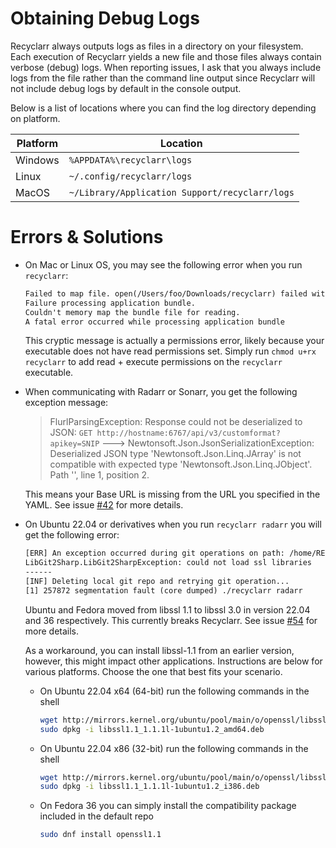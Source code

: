 # Obtaining Debug Logs

Recyclarr always outputs logs as files in a directory on your filesystem. Each execution of
Recyclarr yields a new file and those files always contain verbose (debug) logs. When reporting
issues, I ask that you always include logs from the file rather than the command line output since
Recyclarr will not include debug logs by default in the console output.

Below is a list of locations where you can find the log directory depending on platform.

| Platform | Location                                       |
| -------- | ---------------------------------------------- |
| Windows  | `%APPDATA%\recyclarr\logs`                     |
| Linux    | `~/.config/recyclarr/logs`                     |
| MacOS    | `~/Library/Application Support/recyclarr/logs` |

# Errors & Solutions

* On Mac or Linux OS, you may see the following error when you run `recyclarr`:

  ```txt
  Failed to map file. open(/Users/foo/Downloads/recyclarr) failed with error 13
  Failure processing application bundle.
  Couldn't memory map the bundle file for reading.
  A fatal error occurred while processing application bundle
  ```

  This cryptic message is actually a permissions error, likely because your executable does not have
  read permissions set. Simply run `chmod u+rx recyclarr` to add read + execute permissions on the
  `recyclarr` executable.

* When communicating with Radarr or Sonarr, you get the following exception message:

  > FlurlParsingException: Response could not be deserialized to JSON: `GET
  > http://hostname:6767/api/v3/customformat?apikey=SNIP` --->
  > Newtonsoft.Json.JsonSerializationException: Deserialized JSON type
  > 'Newtonsoft.Json.Linq.JArray' is not compatible with expected type
  > 'Newtonsoft.Json.Linq.JObject'. Path '', line 1, position 2.

  This means your Base URL is missing from the URL you specified in the YAML. See issue [#42] for
  more details.

* On Ubuntu 22.04 or derivatives when you run `recyclarr radarr` you will get the following error:

  ```txt
  [ERR] An exception occurred during git operations on path: /home/REDACTED/.config/recyclarr/repo
  LibGit2Sharp.LibGit2SharpException: could not load ssl libraries
  ------
  [INF] Deleting local git repo and retrying git operation...
  [1] 257872 segmentation fault (core dumped) ./recyclarr radarr
  ```

  Ubuntu and Fedora moved from libssl 1.1 to libssl 3.0 in version 22.04 and 36 respectively. This
  currently breaks Recyclarr. See issue [#54] for more details.

  As a workaround, you can install libssl-1.1 from an earlier version, however, this might impact
  other applications. Instructions are below for various platforms. Choose the one that best fits
  your scenario.

  * On Ubuntu 22.04 x64 (64-bit) run the following commands in the shell

    ```sh
    wget http://mirrors.kernel.org/ubuntu/pool/main/o/openssl/libssl1.1_1.1.1l-1ubuntu1.2_amd64.deb
    sudo dpkg -i libssl1.1_1.1.1l-1ubuntu1.2_amd64.deb
    ```

  * On Ubuntu 22.04 x86 (32-bit) run the following commands in the shell

    ```sh
    wget http://mirrors.kernel.org/ubuntu/pool/main/o/openssl/libssl1.1_1.1.1l-1ubuntu1.2_i386.deb
    sudo dpkg -i libssl1.1_1.1.1l-1ubuntu1.2_i386.deb
    ```

  * On Fedora 36 you can simply install the compatibility package included in the default repo

    ```sh
    sudo dnf install openssl1.1
    ```

[#42]: https://github.com/rcdailey/trash-updater/issues/42
[#54]: https://github.com/rcdailey/trash-updater/issues/54

